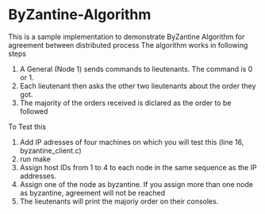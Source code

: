 # ByZantine-Algorithm
This is a sample implementation to demonstrate ByZantine Algorithm for agreement between distributed process
The algorithm works in following steps
1. A General (Node 1) sends commands to lieutenants. The command is 0 or 1.
2. Each lieutenant then asks the other two lieutenants about the order they got.
3. The majority of the orders received is diclared as the order to be followed

To Test this
1. Add IP adresses of four machines on which you will test this (line 16, byzantine_client.c)
2. run make
3. Assign host IDs from 1 to 4 to each node in the same sequence as the IP addresses.
4. Assign one of the node as byzantine. If you assign more than one node as byzantine, agreement will not be reached
5. The lieutenants will print the majoriy order on their consoles.

